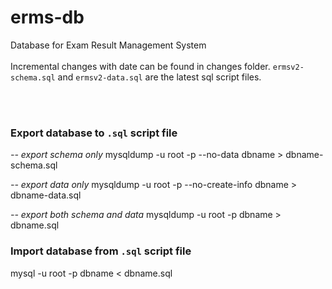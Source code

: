 # erms-db
Database for Exam Result Management System
<br/><br/>
Incremental changes with date can be found in changes folder. `ermsv2-schema.sql` and `ermsv2-data.sql` are the latest sql script files.

<br/><br/>

### Export database to `.sql` script file
*-- export schema only*
mysqldump -u root -p --no-data dbname > dbname-schema.sql

*-- export data only*
mysqldump -u root -p --no-create-info dbname > dbname-data.sql

*-- export both schema and data*
mysqldump -u root -p dbname > dbname.sql

### Import database from `.sql` script file
mysql -u root -p dbname < dbname.sql